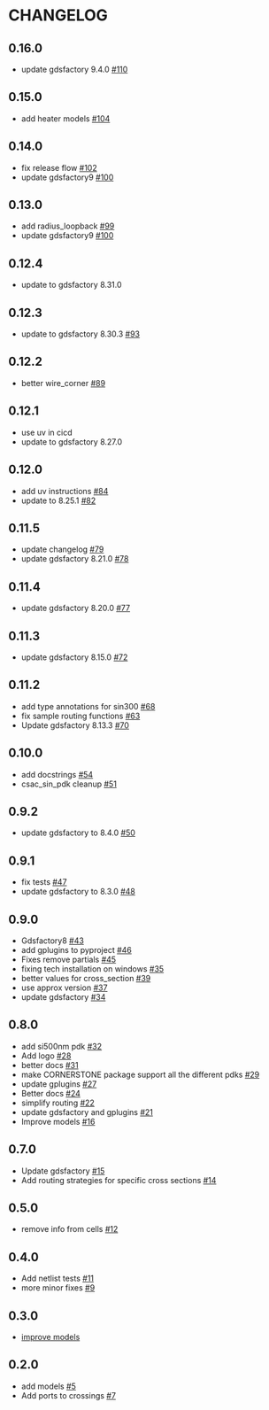 # CHANGELOG

<!-- towncrier release notes start -->

## 0.16.0

- update gdsfactory 9.4.0 [#110](https://github.com/gdsfactory/csac_sin_pdk/pull/110)

## 0.15.0

- add heater models [#104](https://github.com/gdsfactory/csac_sin_pdk/pull/104)

## 0.14.0

- fix release flow [#102](https://github.com/gdsfactory/csac_sin_pdk/pull/102)
- update gdsfactory9 [#100](https://github.com/gdsfactory/csac_sin_pdk/pull/100)

## 0.13.0

- add radius_loopback [#99](https://github.com/gdsfactory/csac_sin_pdk/pull/99)
- update gdsfactory9 [#100](https://github.com/gdsfactory/csac_sin_pdk/pull/100)

## 0.12.4

- update to gdsfactory 8.31.0

## 0.12.3

- update to gdsfactory 8.30.3 [#93](https://github.com/gdsfactory/csac_sin_pdk/pull/93)

## 0.12.2

- better wire_corner [#89](https://github.com/gdsfactory/csac_sin_pdk/pull/89)

## 0.12.1

- use uv in cicd
- update to gdsfactory 8.27.0

## 0.12.0

- add uv instructions [#84](https://github.com/gdsfactory/csac_sin_pdk/pull/84)
- update to 8.25.1 [#82](https://github.com/gdsfactory/csac_sin_pdk/pull/82)

## 0.11.5

- update changelog [#79](https://github.com/gdsfactory/csac_sin_pdk/pull/79)
- update gdsfactory 8.21.0 [#78](https://github.com/gdsfactory/csac_sin_pdk/pull/78)

## 0.11.4
- update gdsfactory 8.20.0 [#77](https://github.com/gdsfactory/csac_sin_pdk/pull/77)

## 0.11.3
- update gdsfactory 8.15.0 [#72](https://github.com/gdsfactory/csac_sin_pdk/pull/72)

## 0.11.2
- add type annotations for sin300 [#68](https://github.com/gdsfactory/csac_sin_pdk/pull/68)
- fix sample routing functions [#63](https://github.com/gdsfactory/csac_sin_pdk/pull/63)
- Update gdsfactory 8.13.3 [#70](https://github.com/gdsfactory/csac_sin_pdk/pull/70)

## 0.10.0

- add docstrings [#54](https://github.com/gdsfactory/csac_sin_pdk/pull/54)
- csac_sin_pdk cleanup [#51](https://github.com/gdsfactory/csac_sin_pdk/pull/51)

## 0.9.2

- update gdsfactory to 8.4.0 [#50](https://github.com/gdsfactory/csac_sin_pdk/pull/50)

## 0.9.1

- fix tests [#47](https://github.com/gdsfactory/csac_sin_pdk/pull/47)
- update gdsfactory to 8.3.0 [#48](https://github.com/gdsfactory/csac_sin_pdk/pull/48)

## 0.9.0

- Gdsfactory8 [#43](https://github.com/gdsfactory/csac_sin_pdk/pull/43)
- add gplugins to pyproject [#46](https://github.com/gdsfactory/csac_sin_pdk/pull/46)
- Fixes remove partials [#45](https://github.com/gdsfactory/csac_sin_pdk/pull/45)
- fixing tech installation on windows [#35](https://github.com/gdsfactory/csac_sin_pdk/pull/35)
- better values for cross_section [#39](https://github.com/gdsfactory/csac_sin_pdk/pull/39)
- use approx version [#37](https://github.com/gdsfactory/csac_sin_pdk/pull/37)
- update gdsfactory [#34](https://github.com/gdsfactory/csac_sin_pdk/pull/34)

## 0.8.0

- add si500nm pdk [#32](https://github.com/gdsfactory/csac_sin_pdk/pull/32)
- Add logo [#28](https://github.com/gdsfactory/csac_sin_pdk/pull/28)
- better docs [#31](https://github.com/gdsfactory/csac_sin_pdk/pull/31)
- make CORNERSTONE package support all the different pdks [#29](https://github.com/gdsfactory/csac_sin_pdk/pull/29)
- update gplugins [#27](https://github.com/gdsfactory/csac_sin_pdk/pull/27)
- Better docs [#24](https://github.com/gdsfactory/csac_sin_pdk/pull/24)
- simplify routing [#22](https://github.com/gdsfactory/csac_sin_pdk/pull/22)
- update gdsfactory and gplugins [#21](https://github.com/gdsfactory/csac_sin_pdk/pull/21)
- Improve models [#16](https://github.com/gdsfactory/csac_sin_pdk/pull/16)

## 0.7.0

- Update gdsfactory [#15](https://github.com/gdsfactory/csac_sin_pdk/pull/15)
- Add routing strategies for specific cross sections [#14](https://github.com/gdsfactory/csac_sin_pdk/pull/14)

## 0.5.0

- remove info from cells [#12](https://github.com/gdsfactory/csac_sin_pdk/pull/12)


## 0.4.0

- Add netlist tests [#11](https://github.com/gdsfactory/csac_sin_pdk/pull/11)
- more minor fixes [#9](https://github.com/gdsfactory/csac_sin_pdk/pull/9)

## 0.3.0

- [improve models](https://github.com/gdsfactory/csac_sin_pdk/pull/8)

## 0.2.0

- add models [#5](https://github.com/gdsfactory/csac_sin_pdk/pull/5)
- Add ports to crossings [#7](https://github.com/gdsfactory/csac_sin_pdk/pull/7)

